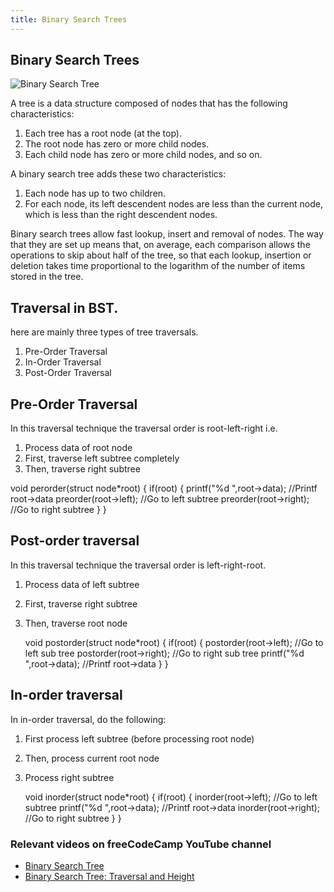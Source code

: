 ```yaml
---
title: Binary Search Trees
---
```

## Binary Search Trees

![Binary Search Tree](https://cdn-images-1.medium.com/max/1320/0*x5o1G1UpM1RfLpyx.png)

A tree is a data structure composed of nodes that has the following characteristics:
1. Each tree has a root node (at the top).
2. The root node has zero or more child nodes.
3. Each child node has zero or more child nodes, and so on.

A binary search tree adds these two characteristics:
1. Each node has up to two children.
2. For each node, its left descendent nodes are less than the current node, which is less than the right descendent nodes.

Binary search trees allow fast lookup, insert and removal of nodes. The way that they are set up means that, on average, each comparison allows the operations to skip about half of the tree, so that each lookup, insertion or deletion takes time proportional to the logarithm of the number of items stored in the tree.

## Traversal in BST.
here are mainly three types of tree traversals.
1. Pre-Order Traversal
2. In-Order Traversal
3. Post-Order Traversal

## Pre-Order Traversal
In this traversal technique the traversal order is root-left-right i.e.

1. Process data of root node
2. First, traverse left subtree completely
3. Then, traverse right subtree

void perorder(struct node*root)
    {
        if(root)
        {
            printf("%d ",root->data);    //Printf root->data
            preorder(root->left);    //Go to left subtree
            preorder(root->right);     //Go to right subtree
        }
    }
    
   
## Post-order traversal

In this traversal technique the traversal order is left-right-root.
1. Process data of left subtree
2. First, traverse right subtree
3. Then, traverse root node
    
    void postorder(struct node*root)
    {
        if(root)
        {
            postorder(root->left);    //Go to left sub tree
            postorder(root->right);     //Go to right sub tree
            printf("%d ",root->data);    //Printf root->data
        }
    }

## In-order traversal

In in-order traversal, do the following:
1. First process left subtree (before processing root node)
2. Then, process current root node
3. Process right subtree
   
   void inorder(struct node*root)
    {
        if(root)
        {
            inorder(root->left);    //Go to left subtree
            printf("%d ",root->data);    //Printf root->data
            inorder(root->right);     //Go to right subtree
        }
    }
    
### Relevant videos on freeCodeCamp YouTube channel
* <a href='https://youtu.be/5cU1ILGy6dM' target='_blank' rel='nofollow'>Binary Search Tree</a>
* <a href='https://youtu.be/Aagf3RyK3Lw' target='_blank' rel='nofollow'>Binary Search Tree: Traversal and Height</a>
